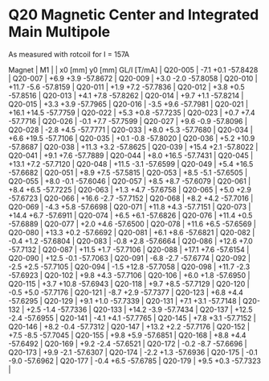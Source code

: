 Q20 Magnetic Center and Integrated Main Multipole
=================================================

As measured with rotcoil for I = 157A

Magnet  |             M1               |
        | x0 [mm]  y0 [mm] GL/I [T/mA] |
Q20-005 |    -7.1     +0.1   -57.8428  |
Q20-007 |    +6.9     +3.9   -57.8672  |
Q20-009 |    +3.0     -2.0   -57.8058  |
Q20-010 |   +11.7     -5.6   -57.8159  |
Q20-011 |    +1.9     +7.2   -57.7836  |
Q20-012 |    +3.8     +0.5   -57.8516  |
Q20-013 |    +4.1     +7.8   -57.8262  |
Q20-014 |    +9.7     +1.1   -57.8214  |
Q20-015 |    +3.3     +3.9   -57.7965  |
Q20-016 |    -3.5     +9.6   -57.7981  |
Q20-021 |   +16.1    +14.5   -57.7759  |
Q20-022 |    +5.3     +0.8   -57.7235  |
Q20-023 |    +0.7     +7.4   -57.7716  |
Q20-026 |    -0.1     +7.7   -57.7599  |
Q20-027 |    +9.6     -0.9   -57.8096  |
Q20-028 |    -2.8     +4.5   -57.7771  |
Q20-033 |    +8.0     +5.3   -57.7680  |
Q20-034 |    +6.6    +19.5   -57.7106  |
Q20-035 |    +0.1     -0.8   -57.8020  |
Q20-036 |    +5.2    +10.9   -57.8687  |
Q20-038 |   +11.3     +3.2   -57.8625  |
Q20-039 |   +15.4     +2.1   -57.8022  |
Q20-041 |    +9.1     +7.6   -57.7889  |
Q20-044 |    +8.0    +16.5   -57.7431  |
Q20-045 |   +13.1     +7.2   -57.7120  |
Q20-048 |   +11.5     -3.1   -57.6599  |
Q20-049 |    +5.4    +16.5   -57.6682  |
Q20-051 |    +8.9     +7.5   -57.5815  |
Q20-053 |    +8.5     -5.1   -57.6505  |
Q20-055 |    +8.0     -0.1   -57.6046  |
Q20-057 |    +8.5     +8.7   -57.6079  |
Q20-061 |    +8.4     +6.5   -57.7225  |
Q20-063 |    +1.3     +4.7   -57.6758  |
Q20-065 |    +5.0     +2.9   -57.6723  |
Q20-066 |   +16.6     -2.7   -57.7152  |
Q20-068 |    +8.2     +4.2   -57.7016  |
Q20-069 |    -4.3     +5.8   -57.6698  |
Q20-071 |   +11.8     +4.3   -57.7151  |
Q20-073 |   +14.4     +6.7   -57.6911  |
Q20-074 |    +6.5     +6.1   -57.6826  |
Q20-076 |   +11.4     +0.5   -57.6889  |
Q20-077 |    +2.0     +4.6   -57.6500  |
Q20-078 |   +11.6     +6.5   -57.6569  |
Q20-080 |   +13.3     +0.2   -57.6692  |
Q20-081 |    +6.1     +8.6   -57.6821  |
Q20-082 |    -0.4     +1.2   -57.6804  |
Q20-083 |    -0.8     +2.8   -57.6664  |
Q20-086 |   +12.6     +7.0   -57.7132  |
Q20-087 |   +11.5     +1.7   -57.7106  |
Q20-088 |   +17.1     +7.6   -57.6154  |
Q20-090 |   +12.5     -0.1   -57.7063  |
Q20-091 |    -6.8     -2.7   -57.6774  |
Q20-092 |    -2.5     +2.5   -57.7105  |
Q20-094 |    -1.5    +12.8   -57.7058  |
Q20-098 |   +11.7     -2.3   -57.6923  |
Q20-102 |    +9.8     +4.3   -57.7106  |
Q20-106 |    +6.0     +1.8   -57.6950  |
Q20-115 |    +3.7    +10.8   -57.6943  |
Q20-118 |    +9.7     +8.5   -57.7129  |
Q20-120 |    -0.5     +5.0   -57.7176  |
Q20-121 |    -8.7     +2.9   -57.7377  |
Q20-123 |    +6.8     +4.4   -57.6295  |
Q20-129 |    +9.1     +1.0   -57.7339  |
Q20-131 |    +7.1     +3.1   -57.7148  |
Q20-132 |    +2.5     -1.4   -57.7336  |
Q20-133 |   +14.2     -3.9   -57.7434  |
Q20-137 |   +12.5     -2.4   -57.6955  |
Q20-141 |    -4.1     +4.1   -57.7765  |
Q20-145 |    +7.8     +3.1   -57.7152  |
Q20-146 |    +8.2     -0.4   -57.7312  |
Q20-147 |   +13.2     +2.2   -57.7176  |
Q20-152 |    +7.5     -8.5   -57.7045  |
Q20-155 |    +9.8     +5.9   -57.6851  |
Q20-168 |    +8.8     +4.4   -57.6492  |
Q20-169 |    +9.2     -2.4   -57.6521  |
Q20-172 |    -0.2     -8.7   -57.6696  |
Q20-173 |    +9.9     -2.1   -57.6307  |
Q20-174 |    -2.2     +1.3   -57.6936  |
Q20-175 |    -0.1     -9.0   -57.6962  |
Q20-177 |    -0.4     +6.5   -57.6785  |
Q20-179 |    +9.5     +0.3   -57.7323  |
